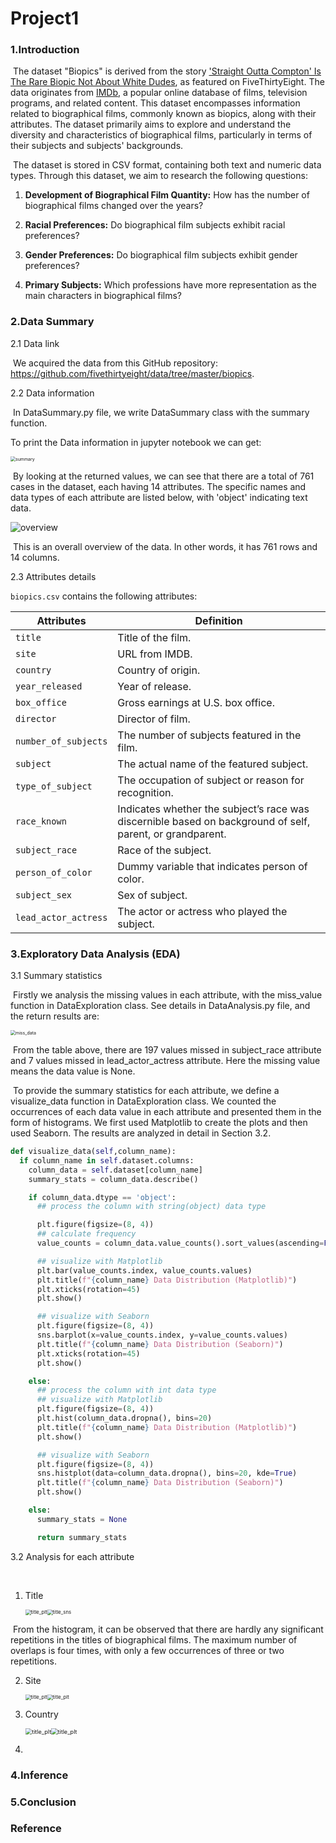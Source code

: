 # Project1

### 1.Introduction

​	The dataset "Biopics" is derived from the story ['Straight Outta Compton' Is The Rare Biopic Not About White Dudes](http://fivethirtyeight.com/features/straight-outta-compton-is-the-rare-biopic-not-about-white-dudes),  as featured on FiveThirtyEight. The data originates from [IMDb](http://www.imdb.com/), a popular online database of films, television programs, and related content. This dataset encompasses information related to biographical films, commonly known as biopics, along with their attributes. The dataset primarily aims to explore and understand the diversity and characteristics of biographical films, particularly in terms of their subjects and subjects' backgrounds.

​	The dataset is stored in CSV format, containing both text and numeric data types. Through this dataset, we aim to research the following questions:

1. **Development of Biographical Film Quantity:** How has the number of biographical films changed over the years?

2. **Racial Preferences:** Do biographical film subjects exhibit racial preferences?

3. **Gender Preferences:** Do biographical film subjects exhibit gender preferences?

4. **Primary Subjects:** Which professions have more representation as the main characters in biographical films?

   

### 2.Data Summary

2.1 Data link

​     We acquired the data from this GitHub repository: https://github.com/fivethirtyeight/data/tree/master/biopics. 

2.2 Data information

​	In DataSummary.py file, we write DataSummary class with the summary function.

 To print the Data information in jupyter notebook we can get:

<img src="img/summary.png" alt="summary" style="zoom: 50%;" />

​	By looking at the returned values, we can see that there are a total of 761 cases in the dataset, each having 14 attributes. The specific names and data types of each attribute are listed below, with 'object' indicating text data. 

![overview](img/overview.png)

​	This is an overall overview of the data. In other words, it has 761 rows and 14 columns.

2.3 Attributes details

`biopics.csv` contains the following attributes:

| Attributes           | Definition                                                   |
| -------------------- | ------------------------------------------------------------ |
| `title`              | Title of the film.                                           |
| `site`               | URL from IMDB.                                               |
| `country`            | Country of origin.                                           |
| `year_released`      | Year of release.                                             |
| `box_office`         | Gross earnings at U.S. box office.                           |
| `director`           | Director of film.                                            |
| `number_of_subjects` | The number of subjects featured in the film.                 |
| `subject`            | The actual name of the featured subject.                     |
| `type_of_subject`    | The occupation of subject or reason for recognition.         |
| `race_known`         | Indicates whether the subject’s race was discernible based on background of self, parent, or grandparent. |
| `subject_race`       | Race of the subject.                                         |
| `person_of_color`    | Dummy variable that indicates person of color.               |
| `subject_sex`        | Sex of subject.                                              |
| `lead_actor_actress` | The actor or actress who played the subject.                 |




### 3.Exploratory Data Analysis (EDA)

3.1 Summary statistics

​	 Firstly we analysis the missing values in each attribute, with the miss_value function in DataExploration class. See details in DataAnalysis.py file, and the return results are:

<img src="img/miss_data.png" alt="miss_data" style="zoom:50%;" />

​	From the table above, there are 197 values missed in subject_race attribute and 7 values missed in lead_actor_actress attribute. Here the missing value means the data value is None.

​	To provide the summary statistics for each attribute, we define a visualize_data function in DataExploration class. We counted the occurrences of each data value in each attribute and presented them in the form of histograms. We first used Matplotlib to create the plots and then used Seaborn. The results are analyzed in detail in Section 3.2.

```python
def visualize_data(self,column_name):
  if column_name in self.dataset.columns:
    column_data = self.dataset[column_name]
    summary_stats = column_data.describe()

    if column_data.dtype == 'object':
      ## process the column with string(object) data type

      plt.figure(figsize=(8, 4))
      ## calculate frequency
      value_counts = column_data.value_counts().sort_values(ascending=False)

      ## visualize with Matplotlib
      plt.bar(value_counts.index, value_counts.values)
      plt.title(f"{column_name} Data Distribution (Matplotlib)")
      plt.xticks(rotation=45)
      plt.show()

      ## visualize with Seaborn
      plt.figure(figsize=(8, 4))
      sns.barplot(x=value_counts.index, y=value_counts.values)
      plt.title(f"{column_name} Data Distribution (Seaborn)")
      plt.xticks(rotation=45)
      plt.show()

    else:
      ## process the column with int data type
      ## visualize with Matplotlib
      plt.figure(figsize=(8, 4))
      plt.hist(column_data.dropna(), bins=20)
      plt.title(f"{column_name} Data Distribution (Matplotlib)")
      plt.show()

      ## visualize with Seaborn
      plt.figure(figsize=(8, 4))
      sns.histplot(data=column_data.dropna(), bins=20, kde=True)
      plt.title(f"{column_name} Data Distribution (Seaborn)")
      plt.show()

    else:
      summary_stats = None

      return summary_stats

```



3.2 Analysis for each attribute

​	

 1. Title 

    <img src="img/title_plt.png" alt="title_plt" style="zoom: 55%;" /><img src="/Users/youhengyu/Documents/personal/work/python-visual/Biopics_Analysis/img/title_sns.png" alt="title_sns" style="zoom: 55%;" />

​		  From the histogram, it can be observed that there are hardly any significant repetitions in the titles of biographical films. The maximum number of overlaps is four times, with only a few occurrences of three or two repetitions.

2. Site

   <img src="img/site_plt.png" alt="title_plt" style="zoom: 55%;" /><img src="img/site_sns.png" alt="title_plt" style="zoom: 55%;" />

3. Country

   <img src="img/country_plt.png" alt="title_plt" style="zoom: 65%;" /><img src="img/country_sns.png" alt="title_plt" style="zoom: 65%;" />

4. 



### 4.Inference

### 5.Conclusion

### Reference